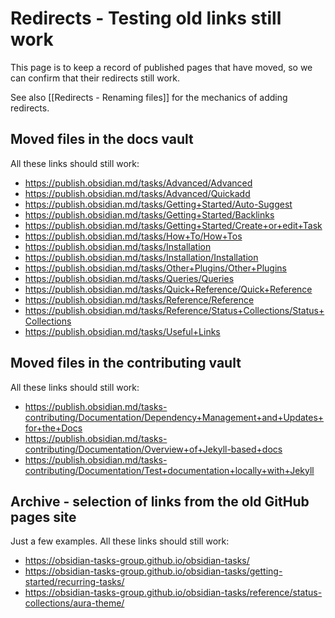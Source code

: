 # Redirects - Testing old links still work

This page is to keep a record of published pages that have moved, so we can confirm that their redirects still work.

See also [[Redirects - Renaming files]] for the mechanics of adding redirects.

## Moved files in the docs vault

All these links should still work:

<!-- Alphabetical order, please -->

- <https://publish.obsidian.md/tasks/Advanced/Advanced>
- <https://publish.obsidian.md/tasks/Advanced/Quickadd>
- <https://publish.obsidian.md/tasks/Getting+Started/Auto-Suggest>
- <https://publish.obsidian.md/tasks/Getting+Started/Backlinks>
- <https://publish.obsidian.md/tasks/Getting+Started/Create+or+edit+Task>
- <https://publish.obsidian.md/tasks/How+To/How+Tos>
- <https://publish.obsidian.md/tasks/Installation>
- <https://publish.obsidian.md/tasks/Installation/Installation>
- <https://publish.obsidian.md/tasks/Other+Plugins/Other+Plugins>
- <https://publish.obsidian.md/tasks/Queries/Queries>
- <https://publish.obsidian.md/tasks/Quick+Reference/Quick+Reference>
- <https://publish.obsidian.md/tasks/Reference/Reference>
- <https://publish.obsidian.md/tasks/Reference/Status+Collections/Status+Collections>
- <https://publish.obsidian.md/tasks/Useful+Links>

## Moved files in the contributing vault

All these links should still work:

<!-- Alphabetical order, please -->

- <https://publish.obsidian.md/tasks-contributing/Documentation/Dependency+Management+and+Updates+for+the+Docs>
- <https://publish.obsidian.md/tasks-contributing/Documentation/Overview+of+Jekyll-based+docs>
- <https://publish.obsidian.md/tasks-contributing/Documentation/Test+documentation+locally+with+Jekyll>

## Archive - selection of links from the old GitHub pages site

Just a few examples. All these links should still work:

- <https://obsidian-tasks-group.github.io/obsidian-tasks/>
- <https://obsidian-tasks-group.github.io/obsidian-tasks/getting-started/recurring-tasks/>
- <https://obsidian-tasks-group.github.io/obsidian-tasks/reference/status-collections/aura-theme/>
